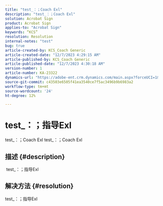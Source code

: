 ```yaml
---
title: "test_：；Coach Exl"
description: "test_：；Coach Exl"
solution: Acrobat Sign
product: Acrobat Sign
applies-to: "Acrobat Sign"
keywords: “KCS”
resolution: Resolution
internal-notes: "test"
bug: true
article-created-by: KCS_Coach Generic
article-created-date: "12/7/2023 4:29:15 AM"
article-published-by: KCS_Coach Generic
article-published-date: "12/7/2023 4:30:18 AM"
version-number: 1
article-number: KA-23322
dynamics-url: "https://adobe-ent.crm.dynamics.com/main.aspx?forceUCI=1&pagetype=entityrecord&etn=knowledgearticle&id=7715ba2b-b994-ee11-be37-6045bd006268"
source-git-commit: c43503e6505f41ea3540ce7f5ac3496b9b6983a2
workflow-type: tm+mt
source-wordcount: '24'
ht-degree: 12%

---
```


# test_：；指导Exl


test_：；Coach Exl test_：；Coach Exl

## 描述 {#description}

 test_：；指导Exl

## 解决方法 {#resolution}


test_：；指导Exl
